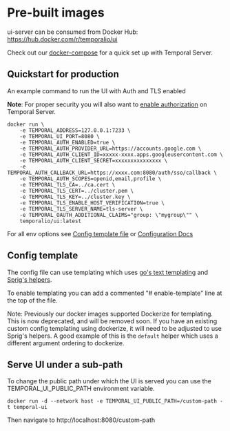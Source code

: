 # Pre-built images

ui-server can be consumed from Docker Hub: https://hub.docker.com/r/temporalio/ui

Check out our [docker-compose](https://github.com/temporalio/docker-compose) for a quick set up with Temporal Server.

## Quickstart for production

An example command to run the UI with Auth and TLS enabled

**Note**: For proper security you will also want to [enable authorization](https://docs.temporal.io/security/#authorization) on Temporal Server.

```shellscript
docker run \
    -e TEMPORAL_ADDRESS=127.0.0.1:7233 \
    -e TEMPORAL_UI_PORT=8080 \
    -e TEMPORAL_AUTH_ENABLED=true \
    -e TEMPORAL_AUTH_PROVIDER_URL=https://accounts.google.com \
    -e TEMPORAL_AUTH_CLIENT_ID=xxxxx-xxxx.apps.googleusercontent.com \
    -e TEMPORAL_AUTH_CLIENT_SECRET=xxxxxxxxxxxxxxx \
    -e TEMPORAL_AUTH_CALLBACK_URL=https://xxxx.com:8080/auth/sso/callback \
    -e TEMPORAL_AUTH_SCOPES=openid,email,profile \
    -e TEMPORAL_TLS_CA=../ca.cert \
    -e TEMPORAL_TLS_CERT=../cluster.pem \
    -e TEMPORAL_TLS_KEY=../cluster.key \
    -e TEMPORAL_TLS_ENABLE_HOST_VERIFICATION=true \
    -e TEMPORAL_TLS_SERVER_NAME=tls-server \
    -e TEMPORAL_OAUTH_ADDITIONAL_CLAIMS="group: \"mygroup\"" \
    temporalio/ui:latest
```

For all env options see [Config template file](./config/docker.yaml) or [Configuration Docs](https://docs.temporal.io/references/web-ui-configuration)

## Config template

The config file can use templating which uses [go's text templating](https://pkg.go.dev/text/template) and [Sprig's helpers](https://masterminds.github.io/sprig/).

To enable templating you can add a commented "# enable-template" line at the top of the file.

Note: Previously our docker images supported Dockerize for templating. This is now deprecated, and will be removed soon. If you have an existing custom config templating using dockerize, it will need to be adjusted to use Sprig's helpers. A good example of this is the `default` helper which uses a different argument ordering to dockerize.

## Serve UI under a sub-path

To change the public path under which the UI is served you can use the TEMPORAL_UI_PUBLIC_PATH environment variable.

```
docker run -d --network host -e TEMPORAL_UI_PUBLIC_PATH=/custom-path -t temporal-ui
```

Then navigate to http://localhost:8080/custom-path